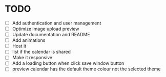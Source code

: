 # TODO

- [ ] Add authentication and user management
- [ ] Optimize image upload preview
- [ ] Update documentation and README
- [ ] Add animations
- [ ] Host it
- [ ] list if the calendar is shared
- [ ] Make it responsive
- [ ] Add a loading button when click save window button
- [ ] preview calendar has the default theme colour not the selected theme
